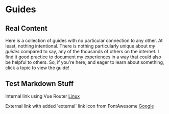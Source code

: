 # Guides

## Real Content

Here is a collection of guides with no particular connection to any other. At least, nothing intentional. There is nothing particularly unique about *my guides* compared to say, any of the thousands of others on the internet. I find it good practice to document my experiences in a way that could also be helpful to others. So, if you're here, and eager to learn about something, click a topic to view the guide!

## Test Markdown Stuff

Internal link using Vue Router <a href="/guides/linux" class="text-blue router underline">Linux</a>

External link with added 'external' link icon from FontAwesome [Google](https://google.com)
